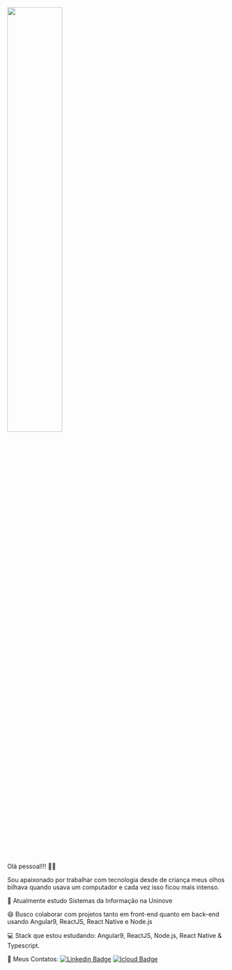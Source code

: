 <img align="center" height="" width="50%" src="https://media.giphy.com/media/13UZisxBxkjPwI/giphy-downsized.gif"/>

Olá pessoal!!! 👋😄


Sou apaixonado por trabalhar com tecnologia desde de criança meus olhos bilhava quando usava um computador e cada vez isso ficou mais intenso.<br>

🚀   Atualmente estudo Sistemas da Informação na Uninove<br>

😄   Busco colaborar com projetos tanto em front-end quanto em back-end usando Angular9, ReactJS, React Native e Node.js<br>

💻   Stack que estou estudando: Angular9, ReactJS, Node.js, React Native & Typescript.<br>

💬   Meus Contatos: [![Linkedin Badge](https://img.shields.io/badge/-Jo%C3%A3o%20Henrique-blue?style=flat-square&logo=Linkedin&logoColor=white&link=https://www.linkedin.com/in/iamjoaohenrique/)](https://www.linkedin.com/in/iamjoaohenrique/) [![Icloud Badge](https://img.shields.io/badge/-joaohs50@gmail.com-c14438?style=flat-square&logo=Icloud&logoColor=white&link=mailto:joaohs50@gmail.com)](mailto:joaohs50@gmail.com)

<!--
**iamjoaohenrique/iamjoaohenrique** is a ✨ _special_ ✨ repository because its `README.md` (this file) appears on your GitHub profile.
